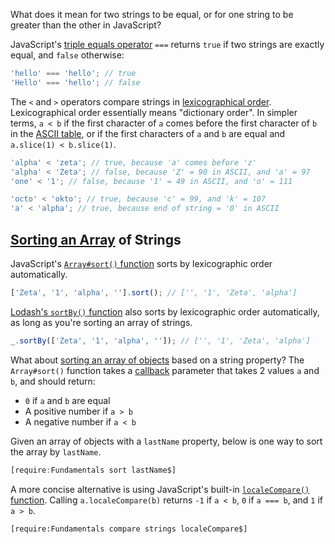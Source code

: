 What does it mean for two strings to be equal, or for one string to be
greater than the other in JavaScript?

JavaScript's [triple equals operator](/tutorials/fundamentals/equals) `===` returns
`true` if two strings are exactly equal, and `false` otherwise:

```javascript
'hello' === 'hello'; // true
'Hello' === 'hello'; // false
```

The `<` and `>` operators compare strings in [lexicographical order](https://en.wikipedia.org/wiki/Lexicographical_order). Lexicographical order essentially means "dictionary order".
In simpler terms, `a < b` if the first character of `a`
comes before the first character of `b` in the [ASCII table](https://en.wikipedia.org/wiki/ASCII),
or if the first characters of `a` and `b` are equal and `a.slice(1) < b.slice(1)`.

```javascript
'alpha' < 'zeta'; // true, because 'a' comes before 'z'
'alpha' < 'Zeta'; // false, because 'Z' = 90 in ASCII, and 'a' = 97
'one' < '1'; // false, because '1' = 49 in ASCII, and 'o' = 111

'octo' < 'okto'; // true, because 'c' = 99, and 'k' = 107
'a' < 'alpha'; // true, because end of string = '0' in ASCII
```

[Sorting an Array](/tutorials/fundamentals/array-sort) of Strings
---------------------------

JavaScript's [`Array#sort()` function](https://developer.mozilla.org/en-US/docs/Web/JavaScript/Reference/Global_Objects/Array/sort) sorts by lexicographic order automatically.

```javascript
['Zeta', '1', 'alpha', ''].sort(); // ['', '1', 'Zeta', 'alpha']
```

[Lodash's `sortBy()` function](/tutorials/lodash/sortby) also sorts by lexicographic
order automatically, as long as you're sorting an array of strings.

```javascript
_.sortBy(['Zeta', '1', 'alpha', '']); // ['', '1', 'Zeta', 'alpha']
```

What about [sorting an array of objects](/tutorials/fundamentals/sort-array-of-objects)
based on a string property? The `Array#sort()` function takes a [callback](/tutorials/fundamentals/callbacks)
parameter that takes 2 values `a` and `b`, and should return:

* `0` if `a` and `b` are equal
* A positive number if `a > b`
* A negative number if `a < b`

Given an array of objects with a `lastName` property, below is one way
to sort the array by `lastName`.

```javascript
[require:Fundamentals sort lastName$]
```

A more concise alternative is using JavaScript's built-in [`localeCompare()` function](https://www.w3schools.com/jsref/jsref_localecompare.asp). Calling `a.localeCompare(b)` returns `-1` if `a < b`,
`0` if `a === b`, and `1` if `a > b`.

```
[require:Fundamentals compare strings localeCompare$]
```